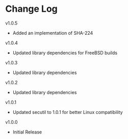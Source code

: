 # Change Log

v1.0.5

- Added an implementation of SHA-224

v1.0.4

- Updated library dependencies for FreeBSD builds

v1.0.3

- Updated library dependencies

v1.0.2

- Updated library dependencies

v1.0.1

- Updated secutil to 1.0.1 for better Linux compatibility

v1.0.0

- Initial Release
